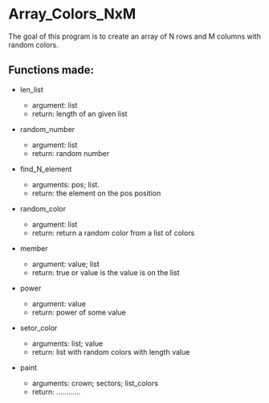 # Array_Colors_NxM 

The goal of this program is to create an array of N rows and M columns with random colors.

## Functions made:

- len_list
	- argument: list
	- return: length of an given list

- random_number
	- argument: list
	- return: random number

- find_N_element
	- arguments: pos; list.
	- return: the element on the pos position

- random_color
	- argument: list
	- return: return a random color from a list of colors

- member
	- argument: value; list
	- return: true or value is the value is on the list

- power
	- argument: value
	- return: power of some value

- setor_color
	- arguments: list; value
	- return: list with random colors with length value

- paint
	- arguments: crown; sectors; list_colors
	- return: ............
